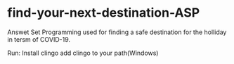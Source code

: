 # find-your-next-destination-ASP
Answet Set Programming used for finding a safe destination for the holliday in tersm of COVID-19.

Run:
Install clingo
add clingo to your path(Windows)

